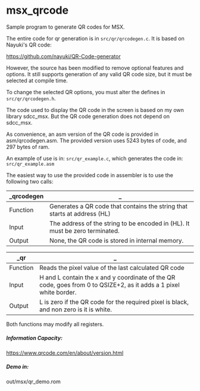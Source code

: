 # msx_qrcode

Sample program to generate QR codes for MSX.

The entire code for qr generation is in `src/qr/qrcodegen.c`. It is based on Nayuki's QR code:

https://github.com/nayuki/QR-Code-generator

However, the source has been modified to remove optional features and options.
It still supports generation of any valid QR code size, but it must be selected at compile time.

To change the selected QR options, you must alter the defines in `src/qr/qrcodegen.h`.

The code used to display the QR code in the screen is based on my own library sdcc_msx. 
But the QR code generation does not depend on sdcc_msx.

As convenience, an asm version of the QR code is provided in asm/qrcodegen.asm. 
The provided version uses 5243 bytes of code, and 297 bytes of ram.

An example of use is in:
`src/qr_example.c`, which generates the code in:
`src/qr_example.asm`

The easiest way to use the provided code in assembler is to use the following two calls:

**_qrcodegen** | _
---------|---------------
Function | Generates a QR code that contains the string that starts at address (HL)
Input    | The address of the string to be encoded in (HL). It must be zero terminated.
Output   | None, the QR code is stored in internal memory.

**_qr**  | _
---------|---------------
Function | Reads the pixel value of the last calculated QR code
Input    | H and L contain the x and y coordinate of the QR code, goes from 0 to QSIZE+2, as it adds a 1 pixel white border.
Output   | L is zero if the QR code for the required pixel is black, and non zero is it is white.


Both functions may modify all registers.

##### Information Capacity:

https://www.qrcode.com/en/about/version.html

##### Demo in:

out/msx/qr_demo.rom
